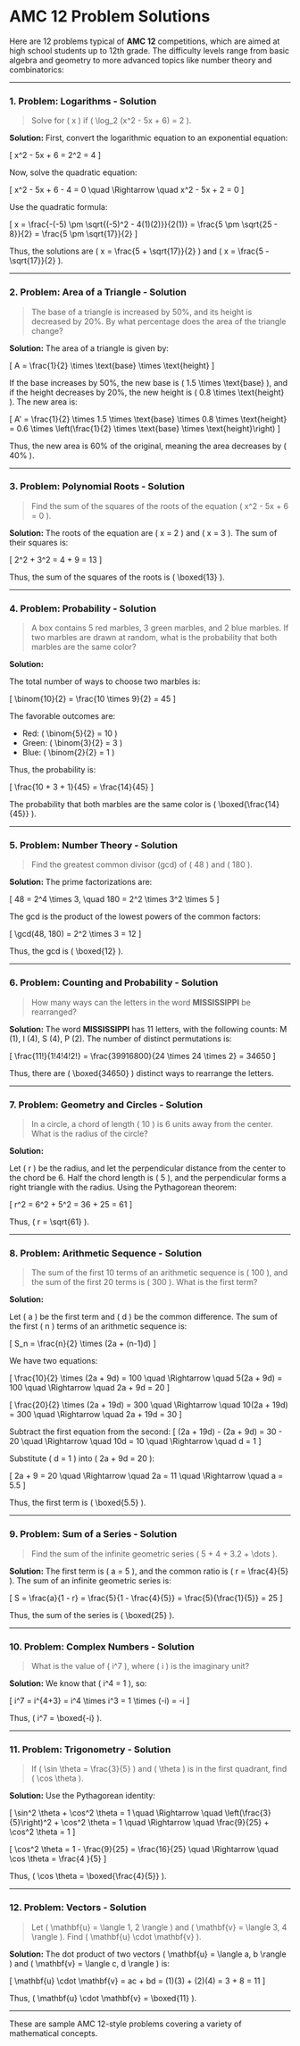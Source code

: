 # AMC 12 Problem Solutions


Here are 12 problems typical of **AMC 12** competitions, which are aimed at high school students up to 12th grade. The difficulty levels range from basic algebra and geometry to more advanced topics like number theory and combinatorics:

---

### **1. Problem: Logarithms - Solution**

>Solve for \( x \) if \( \log_2 (x^2 - 5x + 6) = 2 \).

**Solution:**
First, convert the logarithmic equation to an exponential equation:

\[
x^2 - 5x + 6 = 2^2 = 4
\]

Now, solve the quadratic equation:

\[
x^2 - 5x + 6 - 4 = 0 \quad \Rightarrow \quad x^2 - 5x + 2 = 0
\]

Use the quadratic formula:

\[
x = \frac{-(-5) \pm \sqrt{(-5)^2 - 4(1)(2)}}{2(1)} = \frac{5 \pm \sqrt{25 - 8}}{2} = \frac{5 \pm \sqrt{17}}{2}
\]

Thus, the solutions are \( x = \frac{5 + \sqrt{17}}{2} \) and \( x = \frac{5 - \sqrt{17}}{2} \).

---

### **2. Problem: Area of a Triangle - Solution**

>The base of a triangle is increased by 50%, and its height is decreased by 20%. By what percentage does the area of the triangle change?

**Solution:**
The area of a triangle is given by:

\[
A = \frac{1}{2} \times \text{base} \times \text{height}
\]

If the base increases by 50%, the new base is \( 1.5 \times \text{base} \), and if the height decreases by 20%, the new height is \( 0.8 \times \text{height} \). The new area is:

\[
A' = \frac{1}{2} \times 1.5 \times \text{base} \times 0.8 \times \text{height} = 0.6 \times \left(\frac{1}{2} \times \text{base} \times \text{height}\right)
\]

Thus, the new area is 60% of the original, meaning the area decreases by \( 40\% \).

---

### **3. Problem: Polynomial Roots - Solution**

>Find the sum of the squares of the roots of the equation \( x^2 - 5x + 6 = 0 \).

**Solution:**
The roots of the equation are \( x = 2 \) and \( x = 3 \). The sum of their squares is:

\[
2^2 + 3^2 = 4 + 9 = 13
\]

Thus, the sum of the squares of the roots is \( \boxed{13} \).

---

### **4. Problem: Probability - Solution**

>A box contains 5 red marbles, 3 green marbles, and 2 blue marbles. If two marbles are drawn at random, what is the probability that both marbles are the same color?

**Solution:**

The total number of ways to choose two marbles is:

\[
\binom{10}{2} = \frac{10 \times 9}{2} = 45
\]

The favorable outcomes are:

- Red: \( \binom{5}{2} = 10 \)
- Green: \( \binom{3}{2} = 3 \)
- Blue: \( \binom{2}{2} = 1 \)

Thus, the probability is:

\[
\frac{10 + 3 + 1}{45} = \frac{14}{45}
\]

The probability that both marbles are the same color is \( \boxed{\frac{14}{45}} \).

---

### **5. Problem: Number Theory - Solution**

>Find the greatest common divisor (gcd) of \( 48 \) and \( 180 \).

**Solution:**
The prime factorizations are:

\[
48 = 2^4 \times 3, \quad 180 = 2^2 \times 3^2 \times 5
\]

The gcd is the product of the lowest powers of the common factors:

\[
\gcd(48, 180) = 2^2 \times 3 = 12
\]

Thus, the gcd is \( \boxed{12} \).

---

### **6. Problem: Counting and Probability - Solution**

>How many ways can the letters in the word **MISSISSIPPI** be rearranged?

**Solution:**
The word **MISSISSIPPI** has 11 letters, with the following counts: M (1), I (4), S (4), P (2). The number of distinct permutations is:

\[
\frac{11!}{1!4!4!2!} = \frac{39916800}{24 \times 24 \times 2} = 34650
\]

Thus, there are \( \boxed{34650} \) distinct ways to rearrange the letters.

---

### **7. Problem: Geometry and Circles - Solution**

>In a circle, a chord of length \( 10 \) is 6 units away from the center. What is the radius of the circle?

**Solution:**

Let \( r \) be the radius, and let the perpendicular distance from the center to the chord be 6. Half the chord length is \( 5 \), and the perpendicular forms a right triangle with the radius. Using the Pythagorean theorem:

\[
r^2 = 6^2 + 5^2 = 36 + 25 = 61
\]

Thus, \( r = \sqrt{61} \).

---

### **8. Problem: Arithmetic Sequence - Solution**

>The sum of the first 10 terms of an arithmetic sequence is \( 100 \), and the sum of the first 20 terms is \( 300 \). What is the first term?

**Solution:**

Let \( a \) be the first term and \( d \) be the common difference. The sum of the first \( n \) terms of an arithmetic sequence is:

\[
S_n = \frac{n}{2} \times (2a + (n-1)d)
\]

We have two equations:

\[
\frac{10}{2} \times (2a + 9d) = 100 \quad \Rightarrow \quad 5(2a + 9d) = 100 \quad \Rightarrow \quad 2a + 9d = 20
\]

\[
\frac{20}{2} \times (2a + 19d) = 300 \quad \Rightarrow \quad 10(2a + 19d) = 300 \quad \Rightarrow \quad 2a + 19d = 30
\]

Subtract the first equation from the second:
\[
(2a + 19d) - (2a + 9d) = 30 - 20 \quad \Rightarrow \quad 10d = 10 \quad \Rightarrow \quad d = 1
\]

Substitute \( d = 1 \) into \( 2a + 9d = 20 \):

\[
2a + 9 = 20 \quad \Rightarrow \quad 2a = 11 \quad \Rightarrow \quad a = 5.5
\]

Thus, the first term is \( \boxed{5.5} \).

---

### **9. Problem: Sum of a Series - Solution**

>Find the sum of the infinite geometric series \( 5 + 4 + 3.2 + \dots \).

**Solution:**
The first term is \( a = 5 \), and the common ratio is \( r = \frac{4}{5} \). The sum of an infinite geometric series is:

\[
S = \frac{a}{1 - r} = \frac{5}{1 - \frac{4}{5}} = \frac{5}{\frac{1}{5}} = 25
\]

Thus, the sum of the series is \( \boxed{25} \).

---

### **10. Problem: Complex Numbers - Solution**

>What is the value of \( i^7 \), where \( i \) is the imaginary unit?

**Solution:**
We know that \( i^4 = 1 \), so:

\[
i^7 = i^{4+3} = i^4 \times i^3 = 1 \times (-i) = -i
\]

Thus, \( i^7 = \boxed{-i} \).

---

### **11. Problem: Trigonometry - Solution**

>If \( \sin \theta = \frac{3}{5} \) and \( \theta \) is in the first quadrant, find \( \cos \theta \).

**Solution:**
Use the Pythagorean identity:

\[
\sin^2 \theta + \cos^2 \theta = 1 \quad \Rightarrow \quad \left(\frac{3}{5}\right)^2 + \cos^2 \theta = 1 \quad \Rightarrow \quad \frac{9}{25} + \cos^2 \theta = 1
\]

\[
\cos^2 \theta = 1 - \frac{9}{25} = \frac{16}{25} \quad \Rightarrow \quad \cos \theta = \frac{4
}{5}
\]

Thus, \( \cos \theta = \boxed{\frac{4}{5}} \).

---

### **12. Problem: Vectors - Solution**

>Let \( \mathbf{u} = \langle 1, 2 \rangle \) and \( \mathbf{v} = \langle 3, 4 \rangle \). Find \( \mathbf{u} \cdot \mathbf{v} \).

**Solution:**
The dot product of two vectors \( \mathbf{u} = \langle a, b \rangle \) and \( \mathbf{v} = \langle c, d \rangle \) is:

\[
\mathbf{u} \cdot \mathbf{v} = ac + bd = (1)(3) + (2)(4) = 3 + 8 = 11
\]

Thus, \( \mathbf{u} \cdot \mathbf{v} = \boxed{11} \).

---

These are sample AMC 12-style problems covering a variety of mathematical concepts.
